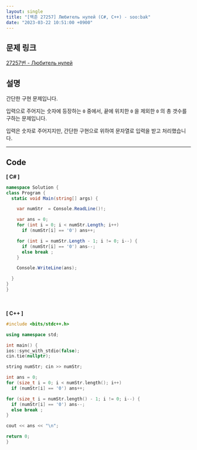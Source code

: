 ```yaml
---
layout: single
title: "[백준 27257] Любитель нулей (C#, C++) - soo:bak"
date: "2023-03-22 10:51:00 +0900"
---
```


## 문제 링크
  [27257번 - Любитель нулей](https://www.acmicpc.net/problem/27257)

## 설명
  간단한 구현 문제입니다. <br>

  입력으로 주어지는 숫자에 등장하는 `0` 중에서, 끝에 위치한 `0` 을 제외한 `0` 의 총 갯수를 구하는 문제입니다.<br>

  입력은 숫자로 주어지지만, 간단한 구현으로 위하여 문자열로 입력을 받고 처리했습니다.<br>

- - -

## Code
<b>[ C# ] </b>
<br>

  ```c#
namespace Solution {
  class Program {
    static void Main(string[] args) {

      var numStr  = Console.ReadLine()!;

      var ans = 0;
      for (int i = 0; i < numStr.Length; i++)
        if (numStr[i] == '0') ans++;

      for (int i = numStr.Length - 1; i != 0; i--) {
        if (numStr[i] == '0') ans--;
        else break ;
      }

      Console.WriteLine(ans);

    }
  }
}
  ```
<br><br>
<b>[ C++ ] </b>
<br>

  ```c++
#include <bits/stdc++.h>

using namespace std;

int main() {
  ios::sync_with_stdio(false);
  cin.tie(nullptr);

  string numStr; cin >> numStr;

  int ans = 0;
  for (size_t i = 0; i < numStr.length(); i++)
    if (numStr[i] == '0') ans++;

  for (size_t i = numStr.length() - 1; i != 0; i--) {
    if (numStr[i] == '0') ans--;
    else break ;
  }

  cout << ans << "\n";

  return 0;
}
  ```
